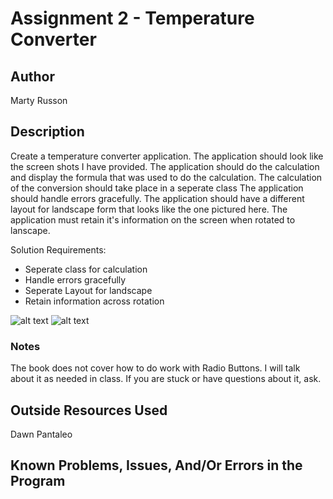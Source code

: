 # Assignment 2 - Temperature Converter

## Author
Marty Russon

## Description

Create a temperature converter application.
The application should look like the screen shots I have provided.
The application should do the calculation and display the formula that was used to do the calculation.
The calculation of the conversion should take place in a seperate class
The application should handle errors gracefully.
The application should have a different layout for landscape form that looks like the one pictured here.
The application must retain it's information on the screen when rotated to lanscape.

Solution Requirements:

* Seperate class for calculation
* Handle errors gracefully
* Seperate Layout for landscape
* Retain information across rotation

![alt text](http://barnesbrothers.homeserver.com/cis298/assignmentImages/assignment2a.jpg "Application Portrait Layout")
![alt text](http://barnesbrothers.homeserver.com/cis298/assignmentImages/assignment2b.jpg "Application Landscape Layout")
### Notes

The book does not cover how to do work with Radio Buttons. I will talk about it as needed in class. If you are stuck or have questions about it, ask.

## Outside Resources Used
Dawn Pantaleo

## Known Problems, Issues, And/Or Errors in the Program


